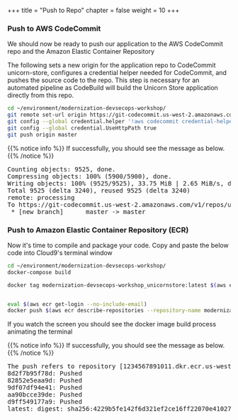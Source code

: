 +++
title = "Push to Repo"
chapter = false
weight = 10
+++

### Push to AWS CodeCommit
We should now be ready to push our application to the AWS CodeCommit repo and the Amazon Elastic Container Repository

The following sets a new origin for the application repo to CodeCommit unicorn-store, configures a credential helper needed for CodeCommit, and pushes the source code to the repo.  This step is necessary for an automated pipeline as CodeBuild will build the Unicorn Store application directly from this repo.

```bash
cd ~/environment/modernization-devsecops-workshop/
git remote set-url origin https://git-codecommit.us-west-2.amazonaws.com/v1/repos/unicorn-store
git config --global credential.helper '!aws codecommit credential-helper $@'
git config --global credential.UseHttpPath true
git push origin master
```

{{% notice info %}}
If successfully, you should see the message as below.
{{% /notice %}}

<pre>
Counting objects: 9525, done.
Compressing objects: 100% (5900/5900), done.
Writing objects: 100% (9525/9525), 33.75 MiB | 2.65 MiB/s, done.
Total 9525 (delta 3240), reused 9525 (delta 3240)
remote: processing 
To https://git-codecommit.us-west-2.amazonaws.com/v1/repos/unicorn-store
 * [new branch]      master -> master
</pre>

### Push to Amazon Elastic Container Repository (ECR)
Now it's time to compile and package your code.  Copy and paste the below code into Cloud9's terminal window

```bash
cd ~/environment/modernization-devsecops-workshop/
docker-compose build 

docker tag modernization-devsecops-workshop_unicornstore:latest $(aws ecr describe-repositories --repository-name modernization-devsecops-workshop --query=repositories[0].repositoryUri --output=text):latest


eval $(aws ecr get-login --no-include-email)
docker push $(aws ecr describe-repositories --repository-name modernization-devsecops-workshop --query=repositories[0].repositoryUri --output=text):latest
```

If you watch the screen you should see the docker image build process animating the terminal

{{% notice info %}}
If successfully, you should see the message as below.
{{% /notice %}}

<pre>
The push refers to repository [1234567891011.dkr.ecr.us-west-2.amazonaws.com/modernization-unicorn-store]
8d2f7b95f78d: Pushed 
82852e5eaa9d: Pushed 
9df07df94e41: Pushed 
aa90bcce39de: Pushed 
d9ff549177a9: Pushed 
latest: digest: sha256:4229b5fe142f6d321ef2ce16ff22070e410272ee140e7eec51540a823dcd315a size: 1369
</pre>

